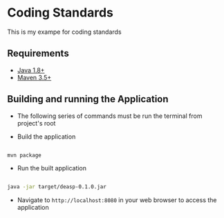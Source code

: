 # Coding Standards

This is my exampe for coding standards

## Requirements

- [Java 1.8+](https://www.oracle.com/technetwork/java/javase/downloads/jdk8-downloads-2133151.html)
- [Maven 3.5+](https://maven.apache.org/download.cgi)

## Building and running the Application

- The following series of commands must be run the terminal from project's root

- Build the application

```bash

mvn package

```

- Run the built application

```bash

java -jar target/deasp-0.1.0.jar

```

- Navigate to `http://localhost:8080` in your web browser to access the application
